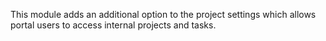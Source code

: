 This module adds an additional option to the project settings which allows portal users to access internal projects and tasks.

